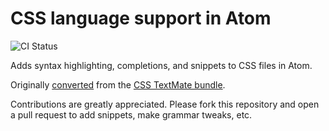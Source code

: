 # CSS language support in Atom
![CI Status](https://github.com/atom/language-css/actions/workflows/main.yml/badge.svg)

Adds syntax highlighting, completions, and snippets to CSS files in Atom.

Originally [converted](http://flight-manual.atom.io/hacking-atom/sections/converting-from-textmate)
from the [CSS TextMate bundle](https://github.com/textmate/css.tmbundle).

Contributions are greatly appreciated. Please fork this repository and open a
pull request to add snippets, make grammar tweaks, etc.
